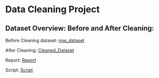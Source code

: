 # Data Cleaning Project

## Dataset Overview: Before and After Cleaning:

Before Cleaning dataset:
<a href="https://github.com/JishnaMR/Data_Cleaning_and_Prepartion/blob/main/row_data_excel.zip">row_dataset</a>

After Cleaning:
<a href="https://github.com/JishnaMR/Data_Cleaning_and_Prepartion/blob/main/final_cleaned_data.zip">Cleaned_Dataset</a>

Report:
<a href="https://github.com/JishnaMR/Data_Cleaning_and_Prepartion/blob/main/Dataset%20Overview_%20Before%20and%20After%20Cleaning.zip">Report</a>

Script:
<a href="https://github.com/JishnaMR/Data_Cleaning_and_Prepartion/blob/main/script.zip">Script</a>
